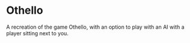 # Othello
 A recreation of the game Othello, with an option to play with an AI with a player sitting next to you.
